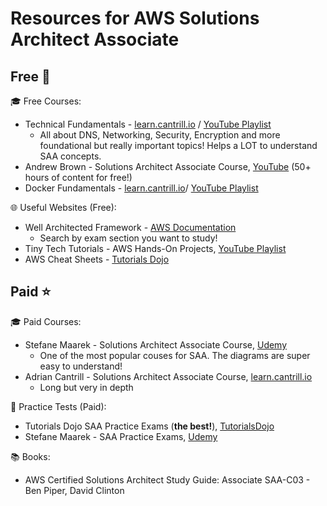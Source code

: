 # Resources for AWS Solutions Architect Associate

## Free 🎁
🎓 Free Courses:
- Technical Fundamentals - [learn.cantrill.io](https://learn.cantrill.io/p/tech-fundamentals) / [YouTube Playlist](https://www.youtube.com/watch?v=otG3cDbqi2E&list=PLTk5ZYSbd9Mh1mxFFu1Jx-g9VsdzQ0REW)
	- All about DNS, Networking, Security, Encryption and more foundational but really important topics! Helps a LOT to understand SAA concepts.
- Andrew Brown - Solutions Architect Associate Course, [YouTube](https://www.youtube.com/watch?v=c3Cn4xYfxJY&pp=ygUOc2FhIGNvdXJzZSBhd3M%3D) (50+ hours of content for free!)
- Docker Fundamentals -  [learn.cantrill.io](https://learn.cantrill.io/p/docker-fundamentals)/ [YouTube Playlist](https://www.youtube.com/watch?v=otG3cDbqi2E&list=PLTk5ZYSbd9Mh1mxFFu1Jx-g9VsdzQ0REW)

🌐 Useful Websites (Free):
- Well Architected Framework - [AWS Documentation](https://docs.aws.amazon.com/wellarchitected/latest/framework/the-pillars-of-the-framework.html)
	- Search by exam section you want to study!
- Tiny Tech Tutorials - AWS Hands-On Projects, [YouTube Playlist](https://www.youtube.com/playlist?list=PLwyXYwu8kL0wMalR9iXJIPfiMYWNFWQzx)
- AWS Cheat Sheets - [Tutorials Dojo](https://tutorialsdojo.com/aws-cheat-sheets/)

## Paid ⭐
🎓 Paid Courses: 
- Stefane Maarek - Solutions Architect Associate Course, [Udemy](https://www.udemy.com/course/aws-certified-solutions-architect-associate-saa-c03/)
  - One of the most popular couses for SAA. The diagrams are super easy to understand!
- Adrian Cantrill - Solutions Architect Associate Course, [learn.cantrill.io](https://www.udemy.com/course/practice-exams-aws-certified-solutions-architect-associate/)
  - Long but very in depth  

📝 Practice Tests (Paid):
-  Tutorials Dojo SAA Practice Exams (**the best!**), [TutorialsDojo](https://portal.tutorialsdojo.com/courses/aws-certified-solutions-architect-associate-practice-exams/)
- Stefane Maarek - SAA Practice Exams, [Udemy](https://www.udemy.com/course/practice-exams-aws-certified-solutions-architect-associate/)

📚 Books:
- AWS Certified Solutions Architect Study Guide: Associate SAA-C03 - Ben Piper, David Clinton
